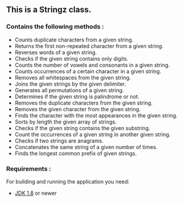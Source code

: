 ## This is a Stringz class.

### Contains the following methods : 
   - Counts duplicate characters from a given string.
   - Returns the first non-repeated character from a given string.
   - Reverses words of a given string.
   - Checks if the given string contains only digits.
   - Counts the number of vowels and consonants in a given string.
   - Counts occurrences of a certain character in a given string.
   - Removes all whitespaces from the given string.
   - Joins the given strings by the given delimiter.
   - Generates all permutations of a given string.
   - Determines if the given string is palindrome or not.
   - Removes the duplicate characters from the given string.
   - Removes the given character from the given string.
   - Finds the character with the most appearances in the given string.
   - Sorts by length the given array of strings.
   - Checks if the given string contains the given substring.
   - Count the occurrences of a given string in another given string.
   - Checks if two strings are anagrams.
   - Concatenates the same string of a given number of times.
   - Finds the longest common prefix of given strings.

### Requirements : 
For building and running the application you need:
- [JDK 1.8](https://www.oracle.com/tr/java/technologies/javase-downloads.html) or newer